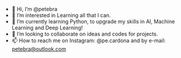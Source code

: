 - 👋 Hi, I’m @petebra
- 👀 I’m interested in Learning all that I can.
- 🌱 I’m currently learning Python, to upgrade my skills in AI, Machine Learning and Deep Learning!
- 💞️ I’m looking to collaborate on ideas and codes for projects.
- 📫 How to reach me on Instagram: @pe.cardona and by e-mail: petebra@outlook.com
